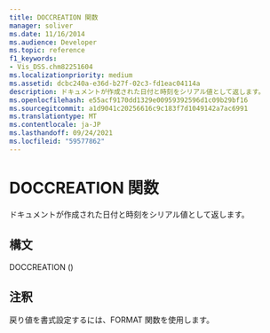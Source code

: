 ```yaml
---
title: DOCCREATION 関数
manager: soliver
ms.date: 11/16/2014
ms.audience: Developer
ms.topic: reference
f1_keywords:
- Vis_DSS.chm82251604
ms.localizationpriority: medium
ms.assetid: dcbc240a-e36d-b27f-02c3-fd1eac04114a
description: ドキュメントが作成された日付と時刻をシリアル値として返します。
ms.openlocfilehash: e55acf9170dd1329e00959392596d1c09b29bf16
ms.sourcegitcommit: a1d9041c20256616c9c183f7d1049142a7ac6991
ms.translationtype: MT
ms.contentlocale: ja-JP
ms.lasthandoff: 09/24/2021
ms.locfileid: "59577862"
---
```

# <a name="doccreation-function"></a>DOCCREATION 関数

ドキュメントが作成された日付と時刻をシリアル値として返します。
  
## <a name="syntax"></a>構文

DOCCREATION ()
  
## <a name="remarks"></a>注釈

戻り値を書式設定するには、FORMAT 関数を使用します。 
  

